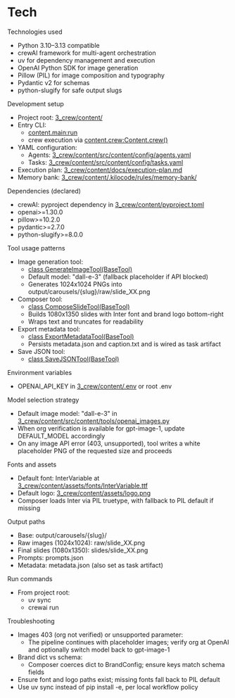 # Tech

Technologies used
- Python 3.10–3.13 compatible
- crewAI framework for multi-agent orchestration
- uv for dependency management and execution
- OpenAI Python SDK for image generation
- Pillow (PIL) for image composition and typography
- Pydantic v2 for schemas
- python-slugify for safe output slugs

Development setup
- Project root: [3_crew/content/](3_crew/content/)
- Entry CLI:
  - [content.main:run](3_crew/content/src/content/main.py)
  - crew execution via [content.crew:Content.crew()](3_crew/content/src/content/crew.py)
- YAML configuration:
  - Agents: [3_crew/content/src/content/config/agents.yaml](3_crew/content/src/content/config/agents.yaml)
  - Tasks: [3_crew/content/src/content/config/tasks.yaml](3_crew/content/src/content/config/tasks.yaml)
- Execution plan: [3_crew/content/docs/execution-plan.md](3_crew/content/docs/execution-plan.md)
- Memory bank: [3_crew/content/.kilocode/rules/memory-bank/](3_crew/content/.kilocode/rules/memory-bank/)

Dependencies (declared)
- crewAI: pyproject dependency in [3_crew/content/pyproject.toml](3_crew/content/pyproject.toml)
- openai>=1.30.0
- pillow>=10.2.0
- pydantic>=2.7.0
- python-slugify>=8.0.0

Tool usage patterns
- Image generation tool:
  - [class GenerateImageTool(BaseTool)](3_crew/content/src/content/tools/openai_images.py:38)
  - Default model: "dall-e-3" (fallback placeholder if API blocked)
  - Generates 1024x1024 PNGs into output/carousels/{slug}/raw/slide_XX.png
- Composer tool:
  - [class ComposeSlideTool(BaseTool)](3_crew/content/src/content/tools/composer.py:86)
  - Builds 1080x1350 slides with Inter font and brand logo bottom-right
  - Wraps text and truncates for readability
- Export metadata tool:
  - [class ExportMetadataTool(BaseTool)](3_crew/content/src/content/tools/export_metadata.py:28)
  - Persists metadata.json and caption.txt and is wired as task artifact
- Save JSON tool:
  - [class SaveJSONTool(BaseTool)](3_crew/content/src/content/tools/save_json.py:14)

Environment variables
- OPENAI_API_KEY in [3_crew/content/.env](3_crew/content/.env) or root .env

Model selection strategy
- Default image model: "dall-e-3" in [3_crew/content/src/content/tools/openai_images.py](3_crew/content/src/content/tools/openai_images.py:13)
- When org verification is available for gpt-image-1, update DEFAULT_MODEL accordingly
- On any image API error (403, unsupported), tool writes a white placeholder PNG of the requested size and proceeds

Fonts and assets
- Default font: InterVariable at [3_crew/content/assets/fonts/InterVariable.ttf](3_crew/content/assets/fonts/InterVariable.ttf)
- Default logo: [3_crew/content/assets/logo.png](3_crew/content/assets/logo.png)
- Composer loads Inter via PIL truetype, with fallback to PIL default if missing

Output paths
- Base: output/carousels/{slug}/
- Raw images (1024x1024): raw/slide_XX.png
- Final slides (1080x1350): slides/slide_XX.png
- Prompts: prompts.json
- Metadata: metadata.json (also set as task artifact)

Run commands
- From project root:
  - uv sync
  - crewai run

Troubleshooting
- Images 403 (org not verified) or unsupported parameter:
  - The pipeline continues with placeholder images; verify org at OpenAI and optionally switch model back to gpt-image-1
- Brand dict vs schema:
  - Composer coerces dict to BrandConfig; ensure keys match schema fields
- Ensure font and logo paths exist; missing fonts fall back to PIL default
- Use uv sync instead of pip install -e, per local workflow policy